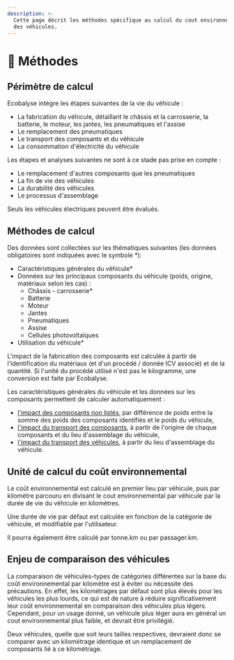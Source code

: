 ```yaml
---
description: >-
  Cette page décrit les méthodes spécifique au calcul du cout environnemental
  des véhicules.
---
```


# 📐 Méthodes

## Périmètre de calcul

Ecobalyse intègre les étapes suivantes de la vie du véhicule :&#x20;

* La fabrication du véhicule, détaillant le châssis et la carrosserie, la batterie, le moteur, les jantes, les pneumatiques et l'assise
* Le remplacement des pneumatiques
* Le transport des composants et du véhicule
* La consommation d'électricité du véhicule

Les étapes et analyses suivantes ne sont à ce stade pas prise en compte :

* Le remplacement d'autres composants que les pneumatiques
* La fin de vie des véhicules
* La durabilité des véhicules
* Le processus d'assemblage

Seuls les véhicules électriques peuvent être évalués.

## Méthodes de calcul

Des données sont collectées sur les thématiques suivantes (les données obligatoires sont indiquées avec le symbole \*):

* Caractéristiques générales du véhicule\*
* Données sur les principaux composants du véhicule (poids, origine, matériaux selon les cas) :&#x20;
  * Châssis - carrosserie\*
  * Batterie
  * Moteur
  * Jantes
  * Pneumatiques
  * Assise
  * Cellules photovoltaïques
* Utilisation du véhicule\*

L'impact de la fabrication des composants est calculée à partir de l'identification du matériaux (et d'un procédé / donnée ICV associé) et de la quantité. Si l'unité du procédé utilisé n'est pas le kilogramme, une conversion est faite par Ecobalyse.

Les caractéristiques générales du véhicule et les données sur les composants permettent de calculer automatiquement :

* [l'impact des composants non listés](fabrication-des-composants/autres-composants.md), par différence de poids entre la somme des poids des composants identifiés et le poids du véhicule,
* [l'impact du transport des composants](transport-des-composants.md), à partir de l'origine de chaque composants et du lieu d'assemblage du véhicule,
* [l'impact du transport des véhicules](transport-des-vehicules.md), à partir du lieu d'assemblage du véhicule.

## Unité de calcul du coût environnemental

Le coût environnemental est calculé en premier lieu par véhicule, puis par kilomètre parcouru en divisant le cout environnemental par véhicule par la durée de vie du véhicule en kilomètres.

Une durée de vie par défaut est calculée en fonction de la catégorie de véhicule, et modifiable par l'utilisateur.

Il pourra également être calculé par tonne.km ou par passager.km.

## Enjeu de comparaison des véhicules

La comparaison de véhicules-types de catégories différentes sur la base du coût environnemental par kilomètre est à éviter ou nécessite des précautions. En effet, les kilométrages par défaut sont plus élevés pour les véhicules les plus lourds, ce qui est de nature à réduire significativement leur coût environnemental en comparaison des véhicules plus légers. Cependant, pour un usage donné, un véhicule plus léger aura en général un cout environnemental plus faible, et devrait être privilégié.

Deux véhicules, quelle que soit leurs tailles respectives, devraient donc se comparer avec un kilométrage identique et un remplacement de composants lié à ce kilométrage.

